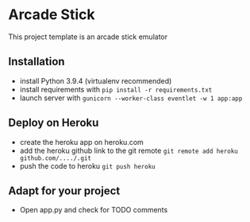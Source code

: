 # Arcade Stick
This project template is an arcade stick emulator

## Installation
- install Python 3.9.4 (virtualenv recommended)
- install requirements with `pip install -r requirements.txt`
- launch server with `gunicorn --worker-class eventlet -w 1 app:app`

## Deploy on Heroku
- create the heroku app on heroku.com
- add the heroku github link to the git remote `git remote add heroku github.com/..../.git`
- push the code to heroku `git push heroku`

## Adapt for your project
- Open app.py and check for TODO comments
